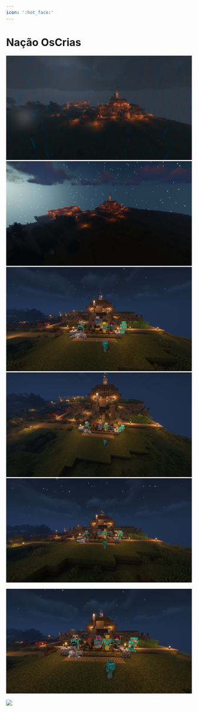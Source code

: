 ```yaml
---
icon: ':hot_face:'
---
```



# Nação OsCrias
![](/images/oscrias/2022-07-09_00.10.24.png)
![](/images/oscrias/2022-07-09_00.31.55.png)
![](/images/oscrias/2022-07-09_00.24.19.png)
![](/images/oscrias/2022-07-09_00.24.21.png)
![](/images/oscrias/2022-07-09_00.24.24.png)

![](/images/oscrias/2022-07-09_00.24.26.png)

![](/images/oscrias/2022-07-09_00.24.31.png)


